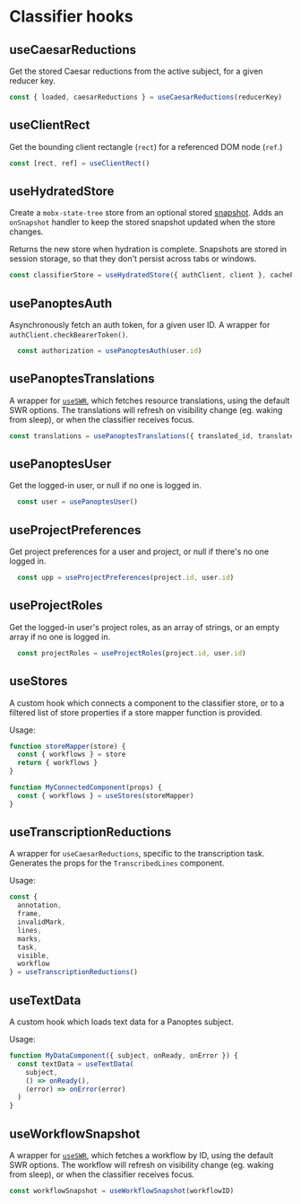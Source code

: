 # Classifier hooks

## useCaesarReductions

Get the stored Caesar reductions from the active subject, for a given reducer key.

```js
const { loaded, caesarReductions } = useCaesarReductions(reducerKey)
```

## useClientRect

Get the bounding client rectangle (`rect`) for a referenced DOM node (`ref`.)

```js
const [rect, ref] = useClientRect()
```

## useHydratedStore

Create a `mobx-state-tree` store from an optional stored [snapshot](https://mobx-state-tree.js.org/concepts/snapshots). Adds an `onSnapshot` handler to keep the stored snapshot updated when the store changes.

Returns the new store when hydration is complete. Snapshots are stored in session storage, so that they don't persist across tabs or windows.

```js
const classifierStore = useHydratedStore({ authClient, client }, cachePanoptesData = false, storageKey)
```

## usePanoptesAuth

Asynchronously fetch an auth token, for a given user ID. A wrapper for `authClient.checkBearerToken()`.

```js
  const authorization = usePanoptesAuth(user.id)
```

## usePanoptesTranslations

A wrapper for [`useSWR`](https://swr.vercel.app/), which fetches resource translations, using the default SWR options. The translations will refresh on visibility change (eg. waking from sleep), or when the classifier receives focus.

```js
const translations = usePanoptesTranslations({ translated_id, translated_type, language })
```

## usePanoptesUser

Get the logged-in user, or null if no one is logged in.

```js
  const user = usePanoptesUser()
```

## useProjectPreferences

Get project preferences for a user and project, or null if there's no one logged in.
```js
  const upp = useProjectPreferences(project.id, user.id)
```

## useProjectRoles

Get the logged-in user's project roles, as an array of strings, or an empty array if no one is logged in.

```js
  const projectRoles = useProjectRoles(project.id, user.id)
```

## useStores
  
A custom hook which connects a component to the classifier store, or to a filtered list of store properties if a store  mapper function is provided.

Usage:
```js
function storeMapper(store) {
  const { workflows } = store
  return { workflows }
}

function MyConnectedComponent(props) {
  const { workflows } = useStores(storeMapper)
}
```

## useTranscriptionReductions

A wrapper for `useCaesarReductions`, specific to the transcription task. Generates the props for the `TranscribedLines` component.

Usage:
```js
const {
  annotation,
  frame,
  invalidMark,
  lines,
  marks,
  task,
  visible,
  workflow
} = useTranscriptionReductions()
```

## useTextData
  
A custom hook which loads text data for a Panoptes subject.

Usage:
```js
function MyDataComponent({ subject, onReady, onError }) {
  const textData = useTextData(
    subject,
    () => onReady(),
    (error) => onError(error)
  )
}
```

## useWorkflowSnapshot

A wrapper for [`useSWR`](https://swr.vercel.app/), which fetches a workflow by ID, using the default SWR options. The workflow will refresh on visibility change (eg. waking from sleep), or when the classifier receives focus.

```js
const workflowSnapshot = useWorkflowSnapshot(workflowID)
```